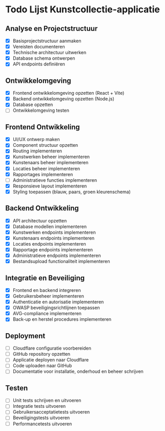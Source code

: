 # Todo Lijst Kunstcollectie-applicatie

## Analyse en Projectstructuur
- [x] Basisprojectstructuur aanmaken
- [x] Vereisten documenteren
- [x] Technische architectuur uitwerken
- [x] Database schema ontwerpen
- [x] API endpoints definiëren

## Ontwikkelomgeving
- [x] Frontend ontwikkelomgeving opzetten (React + Vite)
- [x] Backend ontwikkelomgeving opzetten (Node.js)
- [x] Database opzetten
- [ ] Ontwikkelomgeving testen

## Frontend Ontwikkeling
- [x] UI/UX ontwerp maken
- [x] Component structuur opzetten
- [x] Routing implementeren
- [x] Kunstwerken beheer implementeren
- [x] Kunstenaars beheer implementeren
- [x] Locaties beheer implementeren
- [x] Rapportages implementeren
- [ ] Administratieve functies implementeren
- [x] Responsieve layout implementeren
- [x] Styling toepassen (blauw, paars, groen kleurenschema)

## Backend Ontwikkeling
- [x] API architectuur opzetten
- [x] Database modellen implementeren
- [x] Kunstwerken endpoints implementeren
- [x] Kunstenaars endpoints implementeren
- [x] Locaties endpoints implementeren
- [x] Rapportage endpoints implementeren
- [x] Administratieve endpoints implementeren
- [x] Bestandsupload functionaliteit implementeren

## Integratie en Beveiliging
- [x] Frontend en backend integreren
- [x] Gebruikersbeheer implementeren
- [x] Authenticatie en autorisatie implementeren
- [x] OWASP beveiligingsrichtlijnen toepassen
- [x] AVG-compliance implementeren
- [x] Back-up en herstel procedures implementeren

## Deployment
- [ ] Cloudflare configuratie voorbereiden
- [ ] GitHub repository opzetten
- [ ] Applicatie deployen naar Cloudflare
- [ ] Code uploaden naar GitHub
- [ ] Documentatie voor installatie, onderhoud en beheer schrijven

## Testen
- [ ] Unit tests schrijven en uitvoeren
- [ ] Integratie tests uitvoeren
- [ ] Gebruikersacceptatietests uitvoeren
- [ ] Beveiligingstests uitvoeren
- [ ] Performancetests uitvoeren
